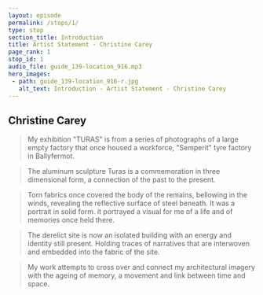 ```yaml
---
layout: episode
permalink: /stops/1/
type: stop
section_title: Introduction
title: Artist Statement - Christine Carey
page_rank: 1
stop_id: 1
audio_file: guide_139-location_916.mp3
hero_images:
 - path: guide_139-location_916-r.jpg
   alt_text: Introduction - Artist Statement - Christine Carey 
---
```


## Christine Carey

> My exhibition "TURAS" is from a series of photographs of a large empty
factory that once housed a workforce, "Semperit" tyre factory in
Ballyfermot.

> The aluminum sculpture Turas is a commemoration in three dimensional form,
a connection of the past to the present.

> Torn fabrics once covered the body of the remains, bellowing in the winds,
revealing the reflective surface of steel beneath. It was a portrait in
solid form. it portrayed a visual for me of a life and of memories once
held there.

> The derelict site is now an isolated building with an energy and identity
still present. Holding traces of narratives that are interwoven and
embedded into the fabric of the site.

> My work attempts to cross over and connect my architectural imagery with
the ageing  of memory, a movement and link between time and space.
